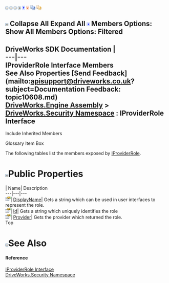 ![](dotnetimages/collapse.gif) ![](dotnetimages/expand.gif) ![](dotnetimages/collapse.gif) ![](dotnetimages/expand.gif) ![](dotnetimages/drpdown.gif) ![](dotnetimages/drpdown_orange.gif) ![](dotnetimages/copycode.gif) ![](dotnetimages/copycodeHighlight.gif)

![](dotnetimages/collapse.gif) Collapse All Expand All ![](dotnetimages/drpdown.gif) Members Options: Show All  Members Options: Filtered   
---  
DriveWorks SDK Documentation  |   
---|---  
IProviderRole Interface Members   
See Also Properties [Send Feedback](mailto:apisupport@driveworks.co.uk?subject=Documentation Feedback: topic10608.md)  
[DriveWorks.Engine Assembly](topic2156.md) > [DriveWorks.Security Namespace](topic10574.md) : IProviderRole Interface  
---  
  
Include Inherited Members    


Glossary Item Box

The following tables list the members exposed by [IProviderRole](topic10608.md).

# ![](dotnetimages/collapse.gif)Public Properties

| Name| Description  
---|---|---  
![ Property](dotnetimages/Property.gif)| [DisplayName](topic10613.md)| Gets a string which can be used in user interfaces to represent the role.   
![ Property](dotnetimages/Property.gif)| [Id](topic10614.md)| Gets a string which uniquely identifies the role   
![ Property](dotnetimages/Property.gif)| [Provider](topic10615.md)| Gets the provider which returned the role.   
Top

# ![](dotnetimages/collapse.gif)See Also

#### Reference

[IProviderRole Interface](topic10608.md)   
[DriveWorks.Security Namespace](topic10574.md)


